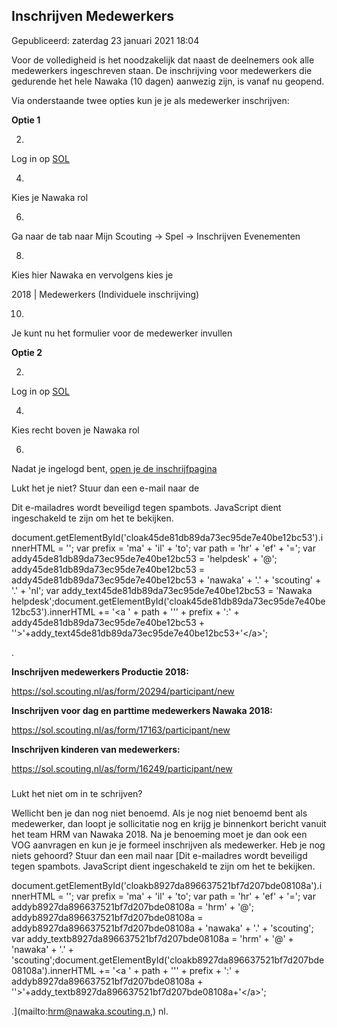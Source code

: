 


Inschrijven Medewerkers
------------------------





 Gepubliceerd: zaterdag 23 januari 2021 18:04
   




 Voor de volledigheid is het noodzakelijk dat naast de deelnemers ook alle medewerkers ingeschreven staan. De inschrijving voor medewerkers die gedurende het hele Nawaka (10 dagen) aanwezig zijn, is vanaf nu geopend.
 



 Via onderstaande twee opties kun je je als medewerker inschrijven:
 



**Optie 1** 





2. 
 Log in op
 [SOL](https://sol.scouting.nl/) 


4. 
 Kies je Nawaka rol
 

6. 
 Ga naar de tab naar Mijn Scouting → Spel → Inschrijven Evenementen
 

8. 
 Kies hier Nawaka en vervolgens kies je
 
 2018 | Medewerkers (Individuele inschrijving)
 


10. 
 Je kunt nu het formulier voor de medewerker invullen
 




**Optie 2** 





2. 
 Log in op
 [SOL](https://sol.scouting.nl/) 


4. 
 Kies recht boven je Nawaka rol
 

6. 
 Nadat je ingelogd bent,
 [open je de inschrijfpagina](https://sol.scouting.nl/?task=as_registration&action=add&frm_id=16254) 





 Lukt het je niet? Stuur dan een e-mail naar de
 
 Dit e-mailadres wordt beveiligd tegen spambots. JavaScript dient ingeschakeld te zijn om het te bekijken.
 

 document.getElementById('cloak45de81db89da73ec95de7e40be12bc53').innerHTML = '';
 var prefix = '&#109;a' + 'i&#108;' + '&#116;o';
 var path = 'hr' + 'ef' + '=';
 var addy45de81db89da73ec95de7e40be12bc53 = 'h&#101;lpd&#101;sk' + '&#64;';
 addy45de81db89da73ec95de7e40be12bc53 = addy45de81db89da73ec95de7e40be12bc53 + 'n&#97;w&#97;k&#97;' + '&#46;' + 'sc&#111;&#117;t&#105;ng' + '&#46;' + 'nl';
 var addy\_text45de81db89da73ec95de7e40be12bc53 = 'N&#97;w&#97;k&#97; h&#101;lpd&#101;sk';document.getElementById('cloak45de81db89da73ec95de7e40be12bc53').innerHTML += '<a ' + path + '\'' + prefix + ':' + addy45de81db89da73ec95de7e40be12bc53 + '\'>'+addy\_text45de81db89da73ec95de7e40be12bc53+'<\/a>';
 
 .
 




**Inschrijven medewerkers Productie 2018:** 

  

<https://sol.scouting.nl/as/form/20294/participant/new>





**Inschrijven voor dag en parttime medewerkers Nawaka 2018:** 

  

<https://sol.scouting.nl/as/form/17163/participant/new>





**Inschrijven kinderen van medewerkers:** 

  

<https://sol.scouting.nl/as/form/16249/participant/new>



### 
 Lukt het niet om in te schrijven?



 Wellicht ben je dan nog niet benoemd. Als je nog niet benoemd bent als medewerker, dan loopt je sollicitatie nog en krijg je binnenkort bericht vanuit het team HRM van Nawaka 2018. Na je benoeming moet je dan ook een VOG aanvragen en kun je je formeel inschrijven als medewerker. Heb je nog niets gehoord? Stuur dan een mail naar
 [Dit e-mailadres wordt beveiligd tegen spambots. JavaScript dient ingeschakeld te zijn om het te bekijken.
 

 document.getElementById('cloakb8927da896637521bf7d207bde08108a').innerHTML = '';
 var prefix = '&#109;a' + 'i&#108;' + '&#116;o';
 var path = 'hr' + 'ef' + '=';
 var addyb8927da896637521bf7d207bde08108a = 'hrm' + '&#64;';
 addyb8927da896637521bf7d207bde08108a = addyb8927da896637521bf7d207bde08108a + 'n&#97;w&#97;k&#97;' + '&#46;' + 'sc&#111;&#117;t&#105;ng';
 var addy\_textb8927da896637521bf7d207bde08108a = 'hrm' + '&#64;' + 'n&#97;w&#97;k&#97;' + '&#46;' + 'sc&#111;&#117;t&#105;ng';document.getElementById('cloakb8927da896637521bf7d207bde08108a').innerHTML += '<a ' + path + '\'' + prefix + ':' + addyb8927da896637521bf7d207bde08108a + '\'>'+addy\_textb8927da896637521bf7d207bde08108a+'<\/a>';
 
 .](mailto:hrm@nawaka.scouting.n,) 
 nl.
 




